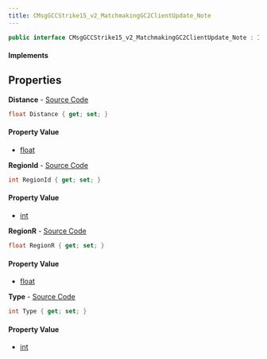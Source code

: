 ```yaml
---
title: CMsgGCCStrike15_v2_MatchmakingGC2ClientUpdate_Note
---
```


```csharp
public interface CMsgGCCStrike15_v2_MatchmakingGC2ClientUpdate_Note : ITypedProtobuf<CMsgGCCStrike15_v2_MatchmakingGC2ClientUpdate_Note>, INativeHandle
```

#### Implements

## Properties

**Distance** - [Source Code](https://github.com/swiftly-solution/swiftlys2/blob/main/managed/src/SwiftlyS2.Generated/Protobufs/Interfaces/CMsgGCCStrike15_v2_MatchmakingGC2ClientUpdate_Note.cs#L22)

```csharp
float Distance { get; set; }
```

#### Property Value

- [float](https://learn.microsoft.com/dotnet/api/system.single)

**RegionId** - [Source Code](https://github.com/swiftly-solution/swiftlys2/blob/main/managed/src/SwiftlyS2.Generated/Protobufs/Interfaces/CMsgGCCStrike15_v2_MatchmakingGC2ClientUpdate_Note.cs#L16)

```csharp
int RegionId { get; set; }
```

#### Property Value

- [int](https://learn.microsoft.com/dotnet/api/system.int32)

**RegionR** - [Source Code](https://github.com/swiftly-solution/swiftlys2/blob/main/managed/src/SwiftlyS2.Generated/Protobufs/Interfaces/CMsgGCCStrike15_v2_MatchmakingGC2ClientUpdate_Note.cs#L19)

```csharp
float RegionR { get; set; }
```

#### Property Value

- [float](https://learn.microsoft.com/dotnet/api/system.single)

**Type** - [Source Code](https://github.com/swiftly-solution/swiftlys2/blob/main/managed/src/SwiftlyS2.Generated/Protobufs/Interfaces/CMsgGCCStrike15_v2_MatchmakingGC2ClientUpdate_Note.cs#L13)

```csharp
int Type { get; set; }
```

#### Property Value

- [int](https://learn.microsoft.com/dotnet/api/system.int32)

